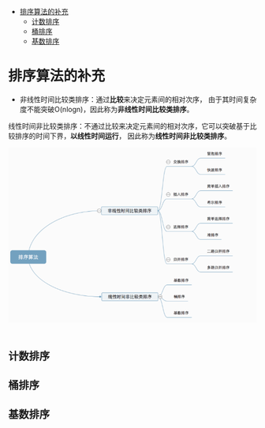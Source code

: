 <!-- GFM-TOC -->
* [排序算法的补充](#排序算法的补充)
    * [计数排序](#计数排序)
    * [桶排序](#桶排序)
    * [基数排序](#基数排序)
<!-- GFM-TOC -->

# 排序算法的补充

- 非线性时间比较类排序：通过**比较**来决定元素间的相对次序，
由于其时间复杂度不能突破O(nlogn)，因此称为**非线性时间比较类排序**。

线性时间非比较类排序：不通过比较来决定元素间的相对次序，它可以突破基于比较排序的时间下界，**以线性时间运行**，
因此称为**线性时间非比较类排序**。 

<div align="center"> <img src="pics\\05_1.png" width="600"/> </div><br>

## 计数排序

## 桶排序
    
## 基数排序
